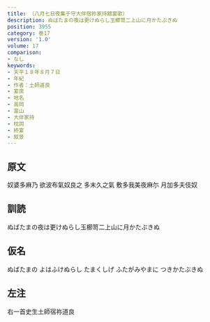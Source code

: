```yaml
---
title: （八月七日夜集于守大伴宿祢家持舘宴歌）
description: ぬばたまの夜は更けぬらし玉櫛笥二上山に月かたぶきぬ
position: 3955
category: 巻17
version: '1.0'
volume: 17
comparison:
- なし
keywords:
- 天平１８年８月７日
- 年紀
- 作者：土師道良
- 宴席
- 地名
- 高岡
- 富山
- 大伴家持
- 枕詞
- 終宴
- 叙景
---
```


## 原文

奴婆多麻乃 欲波布氣奴良之 多末久之氣 敷多我美夜麻尓 月加多夫伎奴

## 訓読

ぬばたまの夜は更けぬらし玉櫛笥二上山に月かたぶきぬ

## 仮名

ぬばたまの よはふけぬらし たまくしげ ふたがみやまに つきかたぶきぬ

## 左注

右一首史生土師宿祢道良
